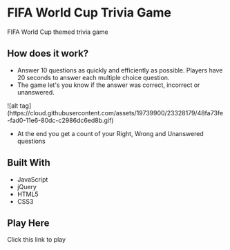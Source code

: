 # FIFA World Cup Trivia Game

FIFA World Cup themed trivia game

<h2>How does it work?</h2>

<ul>
<li>Answer 10 questions as quickly and efficiently as possible. Players have 20 seconds to answer each multiple choice question.
<li>The game let's you know if the answer was correct, incorrect or unanswered.</li>
</ul>
![alt tag](https://cloud.githubusercontent.com/assets/19739900/23328179/48fa73fe-fad0-11e6-80dc-c2986dc6ed8b.gif)
<ul>
  <li>At the end you get a count of your Right, Wrong and Unanswered questions</li>
</ul>

<h2>Built With</h2>
<ul>
<li>JavaScript</li>
<li>jQuery</li>
<li>HTML5</li>
<li>CSS3</li>
</ul>

<h2>Play Here</h2>
<a src="https://fifa-worldcup-trivia.herokuapp.com/">Click this link to play</a>
